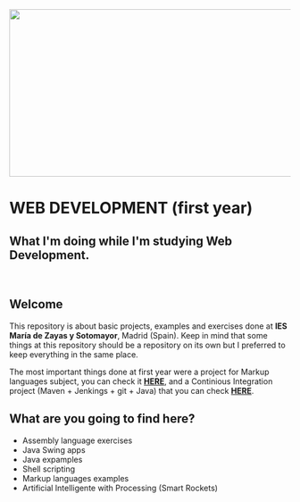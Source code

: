 <img src="https://cdn.pixabay.com/photo/2016/12/09/22/10/programming-1896158_960_720.jpg" width="900" height="300">
<h1>WEB DEVELOPMENT (first year)</h1>
<h2>What I'm doing while I'm studying Web Development.</h2>
<br>
<h2>Welcome</h2>
This repository is about basic projects, examples and exercises done at <strong>IES María de Zayas y Sotomayor</strong>, Madrid (Spain).
Keep in mind that some things at this repository should be a repository on its own but I preferred to keep everything in the same place.

The most important things done at first year were a project for Markup languages subject, you can check it <a href="https://github.com/wickedmelkor/wickedmelkor.github.io"><strong>HERE</strong></a>, and a Continious Integration project (Maven + Jenkings + git + Java) that you can check <a href="https://github.com/bulbrange/TOD2"><strong>HERE</strong></a>.

<h2>What are you going to find here?</h2>
<ul>
  <li>Assembly language exercises</li>
  <li>Java Swing apps</li>
  <li>Java expamples</li>
  <li>Shell scripting</li>
  <li>Markup languages examples</li>
  <li>Artificial Intelligente with Processing (Smart Rockets)</li>
</ul>
